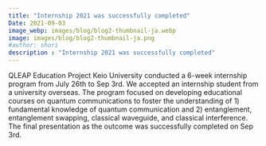 ```yaml
---
title: "Internship 2021 was successfully completed"
Date: 2021-09-03
image_webp: images/blog/blog2-thumbnail-ja.webp
image: images/blog/blog2-thumbnail-ja.png
#author: shori 
description : "Internship 2021 was successfully completed"
---
```


QLEAP Education Project Keio University conducted a 6-week internship program from July 26th to Sep 3rd.
We accepted an internship student from a university overseas.
The program focused on developing educational courses on quantum communications to foster the understanding of 1) fundamental knowledge of quantum communication and 2) entanglement, entanglement swapping, classical waveguide, and classical interference.
The final presentation as the outcome was successfully completed on Sep 3rd.

